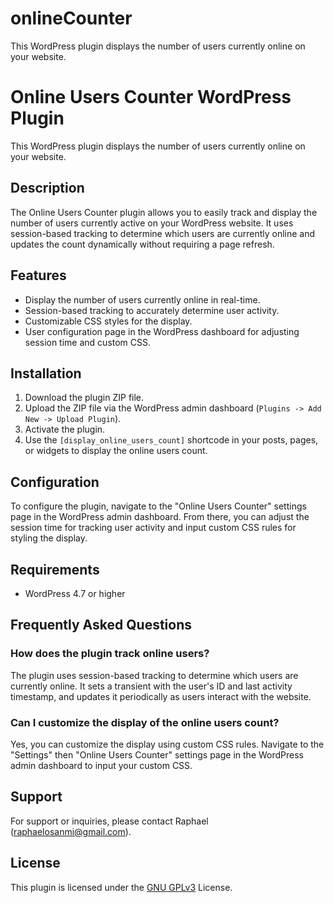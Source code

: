 # onlineCounter
This WordPress plugin displays the number of users currently online on your website.
# Online Users Counter WordPress Plugin

This WordPress plugin displays the number of users currently online on your website.

## Description

The Online Users Counter plugin allows you to easily track and display the number of users currently active on your WordPress website. It uses session-based tracking to determine which users are currently online and updates the count dynamically without requiring a page refresh.

## Features

- Display the number of users currently online in real-time.
- Session-based tracking to accurately determine user activity.
- Customizable CSS styles for the display.
- User configuration page in the WordPress dashboard for adjusting session time and custom CSS.

## Installation

1. Download the plugin ZIP file.
2. Upload the ZIP file via the WordPress admin dashboard (`Plugins -> Add New -> Upload Plugin`).
3. Activate the plugin.
4. Use the `[display_online_users_count]` shortcode in your posts, pages, or widgets to display the online users count.

## Configuration

To configure the plugin, navigate to the "Online Users Counter" settings page in the WordPress admin dashboard. From there, you can adjust the session time for tracking user activity and input custom CSS rules for styling the display.

## Requirements

- WordPress 4.7 or higher

## Frequently Asked Questions

### How does the plugin track online users?

The plugin uses session-based tracking to determine which users are currently online. It sets a transient with the user's ID and last activity timestamp, and updates it periodically as users interact with the website.

### Can I customize the display of the online users count?

Yes, you can customize the display using custom CSS rules. Navigate to the "Settings" then "Online Users Counter" settings page in the WordPress admin dashboard to input your custom CSS.

## Support

For support or inquiries, please contact Raphael (raphaelosanmi@gmail.com).

## License

This plugin is licensed under the [GNU GPLv3](https://www.gnu.org/licenses/gpl-3.0.en.html) License. 

